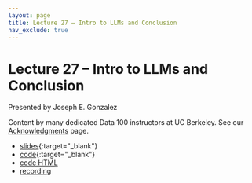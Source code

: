 ```yaml
---
layout: page
title: Lecture 27 – Intro to LLMs and Conclusion
nav_exclude: true
---
```


# Lecture 27 – Intro to LLMs and Conclusion

Presented by Joseph E. Gonzalez

Content by many dedicated Data 100 instructors at UC Berkeley. See our [Acknowledgments](../../acks) page.

- [slides](https://docs.google.com/presentation/d/1FwoEQWtOmBVXxieYMrjx82UJ_s9d2A44uShYo7LtslY/edit?usp=sharing){:target="_blank"}
- [code](https://data100.datahub.berkeley.edu/hub/user-redirect/git-pull?repo=https%3A%2F%2Fgithub.com%2FDS-100%2Fsp24-student&urlpath=lab%2Ftree%2Fsp24-student%2Flecture%2Flec27%2Flec27.ipynb&branch=main){:target="_blank"}
- [code HTML](../../resources/assets/lectures/lec27/lec27.html)
- [recording](https://youtu.be/dZfUGijkPAU)